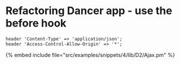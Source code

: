 # Refactoring Dancer app - use the before hook

```
header 'Content-Type' => 'application/json';
header 'Access-Control-Allow-Origin' => '*';
```
{% embed include file="src/examples/snippets/4/lib/D2/Ajax.pm" %}




